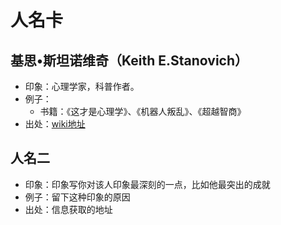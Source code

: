 # 人名卡

## 基思•斯坦诺维奇（Keith E.Stanovich）
* 印象：心理学家，科普作者。
* 例子：
	* 书籍：《这才是心理学》、《机器人叛乱》、《超越智商》
* 出处：[wiki地址](https://en.wikipedia.org/wiki/Keith_Stanovich)


## 人名二
* 印象：印象写你对该人印象最深刻的一点，比如他最突出的成就
* 例子：留下这种印象的原因
* 出处：信息获取的地址